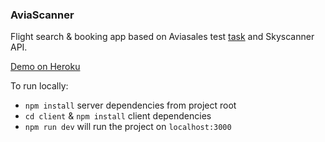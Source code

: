 ### AviaScanner

Flight search & booking app based on Aviasales test [task](https://github.com/KosyanMedia/test-tasks/tree/master/aviasales) and Skyscanner API.

[Demo on Heroku](https://avia-scanner.herokuapp.com/)

To run locally:

- `npm install` server dependencies from project root
- `cd client` & `npm install` client dependencies
- `npm run dev` will run the project on `localhost:3000`
